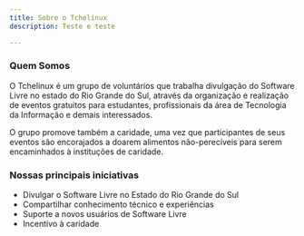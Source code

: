 ```yaml
---
title: Sobre o Tchelinux
description: Teste e teste

---
```

### Quem Somos
 
O Tchelinux é um grupo de voluntários que trabalha divulgação do Software Livre no estado do Rio Grande do Sul, através da organização e realização de eventos gratuitos para estudantes, profissionais da área de Tecnologia da Informação e demais interessados.

O grupo promove também a caridade, uma vez que participantes de seus eventos são encorajados a doarem alimentos não-perecíveis para serem encaminhados à instituções de caridade.   

### Nossas principais iniciativas

 - Divulgar o Software Livre no Estado do Rio Grande do Sul
 - Compartilhar conhecimento técnico e experiências
 - Suporte a novos usuários de Software Livre
 - Incentivo à caridade